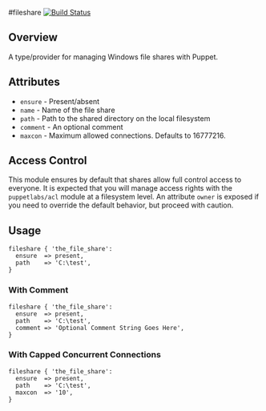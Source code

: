 #fileshare
[![Build Status](https://travis-ci.org/jolshevski/puppet-fileshare.svg)](https://travis-ci.org/jolshevski/puppet-fileshare)

## Overview
A type/provider for managing Windows file shares with Puppet.

## Attributes
  * `ensure`  - Present/absent
  * `name`    - Name of the file share
  * `path`    - Path to the shared directory on the local filesystem
  * `comment` - An optional comment
  * `maxcon`  - Maximum allowed connections.  Defaults to 16777216.

## Access Control
This module ensures by default that shares allow full control access to everyone. It is expected that you will manage access rights with the `puppetlabs/acl` module at a filesystem level. An attribute `owner` is exposed if you need to override the default behavior, but proceed with caution.

## Usage
```puppet
fileshare { 'the_file_share':
  ensure  => present,
  path    => 'C:\test',
}
```

### With Comment
```puppet
fileshare { 'the_file_share':
  ensure  => present,
  path    => 'C:\test',
  comment => 'Optional Comment String Goes Here',
}
```

### With Capped Concurrent Connections
```puppet
fileshare { 'the_file_share':
  ensure  => present,
  path    => 'C:\test',
  maxcon  => '10',
}
```
